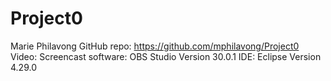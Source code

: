 # Project0
Marie Philavong
GitHub repo: https://github.com/mphilavong/Project0
Video:
Screencast software: OBS Studio Version 30.0.1
IDE: Eclipse Version 4.29.0
